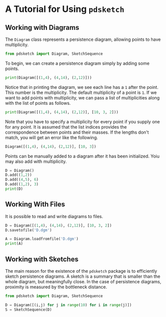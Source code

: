 # A Tutorial for Using `pdsketch`

## Working with Diagrams

The `Diagram` class represents a persistence diagram, allowing points to have multiplicity.

```python {cmd id="import"}
from pdsketch import Diagram, SketchSequence
```

To begin, we can create a persistence diagram simply by adding some points.

```python {cmd continue="import"}
print(Diagram([(1,4), (4,14), (2,12)]))
```

Notice that in printing the diagram, we see each line has a `1` after the point.
This number is the multiplicity.
The default multiplicity of a point is `1`.
If we want to add points with multiplicity, we can pass a list of multiplicities along with the list of points as follows.

```python {cmd continue="import"}
print(Diagram([(1,4), (4,14), (2,12)], [10, 3, 2]))
```

Note that you have to specify a multiplicity for every point if you supply one for any point.
It is assumed that the list indices provides the correspondence between points and their masses.
If the lengths don't match, you will get an error like the following.

```python {cmd continue="import"}
Diagram([(1,4), (4,14), (2,12)], [10, 3])
```

Points can be manually added to a diagram after it has been initialized.
Yoiu may also add with multiplicity.

```python {cmd continue="import"}
D = Diagram()
D.add((1,2))
D.add((4,5), 6)
D.add((1,2), 3)
print(D)
```

## Working With Files

It is possible to read and write diagrams to files.

```python {cmd continue="import"}
D = Diagram([(1,4), (4,14), (2,12)], [10, 3, 2])
D.savetofile('D.dgm')

A = Diagram.loadfromfile('D.dgm')
print(A)
```


## Working with Sketches

The main reason for the existence of the `pdsketch` package is to efficiently sketch persistence diagrams.
A sketch is a summary that is smaller than the whole diagram, but meaningfully close.
In the case of persistence diagrams, proximity is measured by the bottleneck distance.

```python {cmd id=import}
from pdsketch import Diagram, SketchSequence
```

```python {cmd continue="import"}
D = Diagram([(i,j) for j in range(10) for i in range(j)])
S = SketchSequence(D)
```
